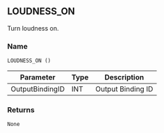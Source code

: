## LOUDNESS\_ON

 Turn loudness on.


### Name

`LOUDNESS_ON ()`


| Parameter       | Type | Description       |
| --------------- | ---- | ----------------- |
| OutputBindingID | INT  | Output Binding ID |


### Returns

`None`